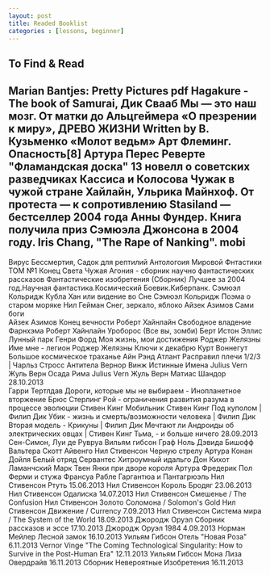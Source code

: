 ```yaml
---
layout: post
title: Readed Booklist 
categories : [lessons, beginner]
---
```

To Find & Read 
---
Marian Bantjes: Pretty Pictures pdf
Hagakure - The book of Samurai,
Дик Свааб Мы — это наш мозг. От матки до Альцгеймера
«О презрении к миру»,
ДРЕВО ЖИЗНИ Written by В. Кузьменкo
«Молот ведьм»
Арт Флеминг. Опасность[8]
Артура Перес Реверте "Фламандская доска"
13 новелл о советских разведчиках Кассиса и Колосова 
Чужак в чужой стране Хайлайн,
Ульрика Майнхоф. От протеста — к сопротивлению
Stasiland — бестселлер 2004 года Анны Фундер. Книга получила приз
Сэмюэла Джонсона в 2004 году.
Iris Chang, "The Rape of Nanking". mobi
----------
Вирус Бессмертия,
Садок для рептилий
Антологоия Мировой Фнтастики ТОМ №1 Конец Света
Чужая Агония - сборник научно фантастических рассказов
Фантастические изобретения (Сборник)
Лучшее за 2004 год.Научная фантастика.Космический Боевик.Киберпанк.
Сэмюэл Кольридж Кубла Хан или видение во Сне
Сэмюэл Кольридж Поэма о старом моряке 
Нил Гейман Снег, зеркало, яблоко
Айзек Азимов Сами боги  
Айзек Азимов Конец вечности
Роберт Хайнлайн Свободное владение Фарнхэма
Роберт Хайнлайн Уроборос (Все вы, зомби)
Берт Истон Эллис Лунный парк
Генри Форд  Моя жизнь, мои достижения 
Роджер Желязны Име мне - легион
Роджер Желязны Ключи к декабрю
Курт Воннегут Большое космическое траханье
Айн Рэнд Атлант Расправил плечи 1/2/3 |
Чарльз Стросс  Антитела
Вернор Винж Истинные Имена
Julius Vern Жуль Верн Осада Рима
Julius Vern Жуль Верн Матиас Шандор 28.10.2013  
Гарри Тертлдав Дороги, которые мы не выбираем - Инопланетное вторжение
Брюс Стерлинг Рой - ограничения развития разума в процессе эволюции
Стивен Кинг Мобильник
Стивен Кинг Под куполом |
Филип Дик Убик - жизнь и смерть/возможности человека |
Филип Дик Вторая модель - Крикуны |
Филип Дик Мечтают ли Андроиды об электрических овцах |
Стивен Кинг Тьма, - и больше ничего 28.09.2013 
Сен-Симон, Луи де Рувруа
Вильям гибсон  Граф Ноль 
Дэвида Бишофф
Вальтера Скотт Айвенго
Нил Стивенсон Черную стрелу 
Артура Конан Дойля Белый отряд
Сервантес Хитроумный идальго Дон Кихот Ламанчский 
Марк Твен Янки при дворе короля Артура 
Фредерик Пол Ферми и стужа
Франсуа Рабле Гаргантюа и Пантагрюэль
Нил Стивенсон Ртуть 15.06.2013
Нил Стивенсон Король Бродяг 23.06.2013
Нил Стивенсон Одалиска 14.07.2013
Нил Стивенсон Смешенье / The Confusion 
Нил Стивенсон Золото Соломона / Solomon's Gold
Нил Стивенсон Движение / Currency 7.09.2013
Нил Стивенсон Система мира / The System of the World 18.09.2013
Джородж Оруэл Сборник рассказов и эссе 17.10.2013
Джородж Оруэл 1984 4.09.2013
Норман Мейлер Лесной замок 16.10.2013
Уильям Гибсон Отель "Новая Роза" 6.11.2013
Vernor Vinge "The Coming Technological Singularity: How to Survive in the Post-Human Era" 12.11.2013
Уильям Гибсон Мона Лиза Овердрайв 16.11.2013
Сборник Невероятные Изобретения 16.11.2013
